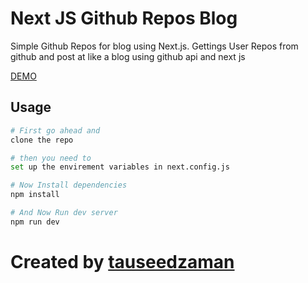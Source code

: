 # Next JS Github Repos Blog

Simple Github Repos for blog using Next.js. 
Gettings User Repos from github and post at like a blog using github api and next js

[DEMO]()

## Usage

```bash
# First go ahead and
clone the repo

# then you need to
set up the envirement variables in next.config.js

# Now Install dependencies
npm install

# And Now Run dev server
npm run dev
```

# Created by <a href="https://github.com/tauseedzaman">tauseedzaman</a>
